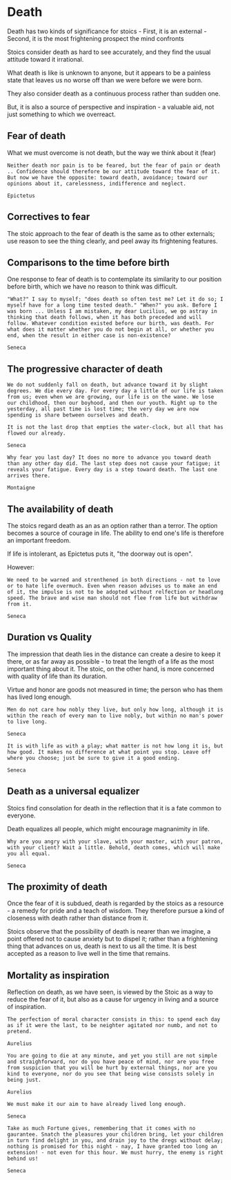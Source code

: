 # Death

Death has two kinds of significance for stoics 
    - First, it is an external 
    - Second, it is the most frightening prospect the mind confronts

Stoics consider death as hard to see accurately, and they find the usual attitude toward it irrational. 

What death is like is unknown to anyone, but it appears to be a painless state that leaves us no worse off than we were before we were born.

They also consider death as a continuous process rather than sudden one.

But, it is also a source of perspective and inspiration - a valuable aid, not just something to which we overreact.

## Fear of death 

What we must overcome is not death, but the way we think about it (fear)

```
Neither death nor pain is to be feared, but the fear of pain or death .. Confidence should therefore be our attitude toward the fear of it. But now we have the opposite: toward death, avoidance; toward our opinions about it, carelessness, indifference and neglect.

Epictetus
```

## Correctives to fear 

The stoic approach to the fear of death is the same as to other externals; use reason to see the thing clearly, and peel away its frightening features.

## Comparisons to the time before birth

One response to fear of death is to contemplate its similarity to our position before birth, which we have no reason to think was difficult.

```
"What?" I say to myself; "does death so often test me? Let it do so; I myself have for a long time tested death." "When?" you ask. Before I was born ... Unless I am mistaken, my dear Lucilius, we go astray in thinking that death follows, when it has both preceded and will follow. Whatever condition existed before our birth, was death. For what does it matter whether you do not begin at all, or whether you end, when the result in either case is non-existence?

Seneca
```

## The progressive character of death

```
We do not suddenly fall on death, but advance toward it by slight degrees. We die every day. For every day a little of our life is taken from us; even when we are growing, our life is on the wane. We lose our childhood, then our boyhood, and then our youth. Right up to the yesterday, all past time is lost time; the very day we are now spending is share between ourselves and death. 

It is not the last drop that empties the water-clock, but all that has flowed our already.

Seneca
```

```
Why fear you last day? It does no more to advance you toward death than any other day did. The last step does not cause your fatigue; it reveals your fatigue. Every day is a step toward death. The last one arrives there. 

Montaigne
```

## The availability of death 

The stoics regard death as an as an option rather than a terror. The option becomes a source of courage in life. The ability to end one's life is therefore an important freedom. 

If life is intolerant, as Epictetus puts it, "the doorway out is open".

However: 

```
We need to be warned and strenthened in both directions - not to love or to hate life overmuch. Even when reason advises us to make an end of it, the impulse is not to be adopted without relfection or headlong speed. The brave and wise man should not flee from life but withdraw from it. 

Seneca
```

## Duration vs Quality 

The impression that death lies in the distance can create a desire to keep it there, or as far away as possible - to treat the length of a life as the most important thing about it. The stoic, on the other hand, is more concerned with quality of life than its duration.

Virtue and honor are goods not measured in time; the person who has them has lived long enough.

```
Men do not care how nobly they live, but only how long, although it is within the reach of every man to live nobly, but within no man's power to live long. 

Seneca
```

```
It is with life as with a play; what matter is not how long it is, but how good. It makes no difference at what point you stop. Leave off where you choose; just be sure to give it a good ending.

Seneca
```

## Death as a universal equalizer 

Stoics find consolation for death in the reflection that it is a fate common to everyone. 

Death equalizes all people, which might encourage magnanimity in life.

```
Why are you angry with your slave, with your master, with your patron, with your client? Wait a little. Behold, death comes, which will make you all equal.

Seneca
```

## The proximity of death

Once the fear of it is subdued, death is regarded by the stoics as a resource - a remedy for pride and a teach of wisdom. They therefore pursue a kind of closeness with death rather than distance from it. 

Stoics observe that the possibility of death is nearer than we imagine, a point offered not to cause anxiety but to dispel it; rather than a frightening thing that advances on us, death is next to us all the time. It is best accepted as a reason to live well in the time that remains.

## Mortality as inspiration

Reflection on death, as we have seen, is viewed by the Stoic as a way to reduce the fear of it, but also as a cause for urgency in living and a source of inspiration. 

```
The perfection of moral character consists in this: to spend each day as if it were the last, to be neighter agitated nor numb, and not to pretend. 

Aurelius
```

```
You are going to die at any minute, and yet you still are not simple and straighforward, nor do you have peace of mind, nor are you free from suspicion that you will be hurt by external things, nor are you kind to everyone, nor do you see that being wise consists solely in being just. 

Aurelius
```

```
We must make it our aim to have already lived long enough.

Seneca
```

```
Take as much Fortune gives, remembering that it comes with no gaurantee. Snatch the pleasures your children bring, let your children in turn find delight in you, and drain joy to the dregs without delay; nothing is promised for this night - nay, I have granted too long an extension! - not even for this hour. We must hurry, the enemy is right behind us!

Seneca
```

